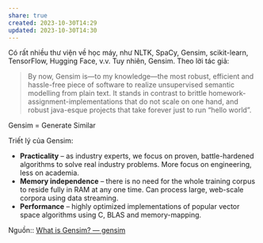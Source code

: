 ```yaml
---
share: true
created: 2023-10-30T14:29
updated: 2023-10-30T14:30
---
```

Có rất nhiều thư viện về học máy, như NLTK, SpaCy, Gensim, scikit-learn, TensorFlow, Hugging Face, v.v. Tuy nhiên, Gensim. Theo lời tác giả:
>By now, Gensim is—to my knowledge—the most robust, efficient and hassle-free piece of software to realize unsupervised semantic modelling from plain text. It stands in contrast to brittle homework-assignment-implementations that do not scale on one hand, and robust java-esque projects that take forever just to run “hello world”.

Gensim = Generate Similar

Triết lý của Gensim:
- **Practicality** – as industry experts, we focus on proven, battle-hardened algorithms to solve real industry problems. More focus on engineering, less on academia.
- **Memory independence** – there is no need for the whole training corpus to reside fully in RAM at any one time. Can process large, web-scale corpora using data streaming.
- **Performance** – highly optimized implementations of popular vector space algorithms using C, BLAS and memory-mapping.

Nguồn:: [What is Gensim? — gensim](https://radimrehurek.com/gensim/intro.html#what-is-gensim)
